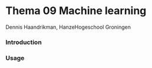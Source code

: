 # Thema 09 Machine learning
Dennis Haandrikman,
HanzeHogeschool Groningen


### Introduction


### Usage


### 